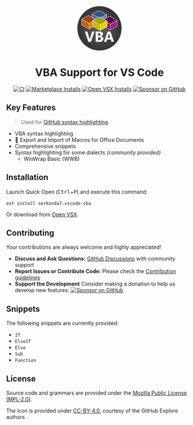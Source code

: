 <div align="center">

<img width="120" src="images/icon.png">
<h1>VBA Support for VS Code</h1>

[![CI][ci-badge]][ci-status]
[![Marketplace Installs][badge-installs-market]][vs-marketplace]
[![Open VSX Installs][badge-installs-vsx]][open-vsx]
[![Sponsor on GitHub][sponsors-badge]][sponsors-profile]

</div>

## Key Features
> Used for [GitHub syntax highlighting][gh-linguist]

- VBA syntax highlighting
- 🚧 Export and Import of Macros for Office Documents
- Comprehensive snippets
- Syntax highlighting for some dialects _(community provided)_
   - WinWrap Basic (WWB)


## Installation
Launch Quick Open (<kbd>Ctrl</kbd>+<kbd>P</kbd>) and execute this command:
```
ext install serkonda7.vscode-vba
```

Or download from [Open VSX][open-vsx].


## Contributing
Your contributions are always welcome and highly appreciated!

- **Discuss and Ask Questions:** [GitHub Discussions][discussions] with community support
- **Report Issues or Contribute Code:** Please check the [Contribution guidelines](CONTRIBUTING.md)
- **Support the Development** Consider making a donation to help us develop new features:
   [![Sponsor on GitHub][sponsors-badge]][sponsors-profile]


## Snippets
The following snippets are currently provided:
- `If`
- `ElseIf`
- `Else`
- `Sub`
- `Function`


## License
Source code and grammars are provided under the [Mozilla Public License (MPL-2.0)](LICENSE.txt).

The icon is provided under [CC-BY-4.0](images/LICENSE.txt), courtesy of the GitHub Explore authors .


<!-- links -->
[ci-badge]: https://github.com/serkonda7/vscode-vba/actions/workflows/ci.yml/badge.svg
[ci-status]: https://github.com/serkonda7/vscode-vba/actions/workflows/ci.yml

[badge-installs-market]: https://img.shields.io/visual-studio-marketplace/i/serkonda7.vscode-vba?label=Installs
[badge-installs-vsx]: https://img.shields.io/open-vsx/dt/serkonda7/vscode-vba?label=VSX%20downloads
[vs-marketplace]: https://marketplace.visualstudio.com/items?itemName=serkonda7.vscode-vba
[open-vsx]: https://open-vsx.org/extension/serkonda7/vscode-vba

[discussions]: https://github.com/serkonda7/vscode-vba/discussions

[gh-linguist]: https://github.com/github-linguist/linguist/tree/master/vendor

[sponsors-badge]: https://img.shields.io/badge/Sponsor-GitHub-blue.svg
[sponsors-profile]: https://github.com/sponsors/serkonda7
